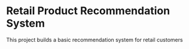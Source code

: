 # Retail Product Recommendation System

This project builds a basic recommendation system for retail customers
